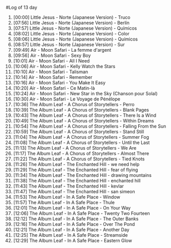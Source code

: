 #Log of 13 day

1. [00:00] Little Jesus - Norte (Japanese Version) - Truco
1. [07:56] Little Jesus - Norte (Japanese Version) - Berlín
1. [07:57] Little Jesus - Norte (Japanese Version) - Químicos
1. [08:02] Little Jesus - Norte (Japanese Version) - Color
1. [08:06] Little Jesus - Norte (Japanese Version) - Químicos
1. [08:57] Little Jesus - Norte (Japanese Version) - Sur
1. [09:49] Air - Moon Safari - La femme d'argent
1. [09:56] Air - Moon Safari - Sexy Boy
1. [10:01] Air - Moon Safari - All I Need
1. [10:06] Air - Moon Safari - Kelly Watch the Stars
1. [10:10] Air - Moon Safari - Talisman
1. [10:14] Air - Moon Safari - Remember
1. [10:16] Air - Moon Safari - You Make It Easy
1. [10:20] Air - Moon Safari - Ce Matin-là
1. [10:24] Air - Moon Safari - New Star in the Sky (Chanson pour Solal)
1. [10:30] Air - Moon Safari - Le Voyage de Pénélope
1. [10:36] The Album Leaf - A Chorus of Storytellers - Perro
1. [10:39] The Album Leaf - A Chorus of Storytellers - Blank Pages
1. [10:43] The Album Leaf - A Chorus of Storytellers - There Is a Wind
1. [10:49] The Album Leaf - A Chorus of Storytellers - Within Dreams
1. [10:54] The Album Leaf - A Chorus of Storytellers - Falling From the Sun
1. [10:59] The Album Leaf - A Chorus of Storytellers - Stand Still
1. [11:04] The Album Leaf - A Chorus of Storytellers - Summer Fog
1. [11:08] The Album Leaf - A Chorus of Storytellers - Until the Last
1. [11:13] The Album Leaf - A Chorus of Storytellers - We Are
1. [11:17] The Album Leaf - A Chorus of Storytellers - Almost There
1. [11:22] The Album Leaf - A Chorus of Storytellers - Tied Knots
1. [11:26] The Album Leaf - The Enchanted Hill - we need help
1. [11:29] The Album Leaf - The Enchanted Hill - fear of flying
1. [11:34] The Album Leaf - The Enchanted Hill - drawing mountains
1. [11:38] The Album Leaf - The Enchanted Hill - enchanted hill
1. [11:43] The Album Leaf - The Enchanted Hill - kevlar
1. [11:47] The Album Leaf - The Enchanted Hill - san simeon
1. [11:53] The Album Leaf - In A Safe Place - Window
1. [11:57] The Album Leaf - In A Safe Place - Thule
1. [12:01] The Album Leaf - In A Safe Place - On Your Way
1. [12:06] The Album Leaf - In A Safe Place - Twenty Two Fourteen
1. [12:12] The Album Leaf - In A Safe Place - The Outer Banks
1. [12:16] The Album Leaf - In A Safe Place - Over The Pond
1. [12:21] The Album Leaf - In A Safe Place - Another Day
1. [12:25] The Album Leaf - In A Safe Place - Streamside
1. [12:29] The Album Leaf - In A Safe Place - Eastern Glow
